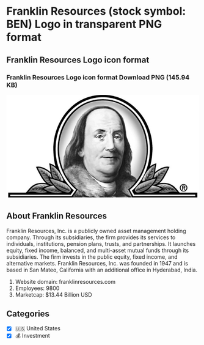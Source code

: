 # Franklin Resources (stock symbol: BEN) Logo in transparent PNG format

## Franklin Resources Logo icon format

### Franklin Resources Logo icon format Download PNG (145.94 KB)

![Franklin Resources Logo icon format Download PNG (145.94 KB)](/img/orig/BEN-565b5e4b.png)

## About Franklin Resources

Franklin Resources, Inc. is a publicly owned asset management holding company. Through its subsidiaries, the firm provides its services to individuals, institutions, pension plans, trusts, and partnerships. It launches equity, fixed income, balanced, and multi-asset mutual funds through its subsidiaries. The firm invests in the public equity, fixed income, and alternative markets. Franklin Resources, Inc. was founded in 1947 and is based in San Mateo, California with an additional office in Hyderabad, India.

1. Website domain: franklinresources.com
2. Employees: 9800
3. Marketcap: $13.44 Billion USD


## Categories
- [x] 🇺🇸 United States
- [x] 💰 Investment

